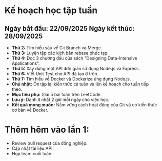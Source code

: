 # Kế hoạch học tập tuần

**Ngày bắt đầu:** 22/09/2025
**Ngày kết thúc:** 28/09/2025
---
- **Thứ 2:** Tìm hiểu sâu về Git Branch và Merge.
- **Thứ 3:** Luyện tập các kịch bản rebase phức tạp.
- **Thứ 4:** Đọc 3 chương đầu của sách "Designing Data-Intensive Applications".
- **Thứ 5:** Xây dựng một API đơn giản sử dụng Node.js và Express.
- **Thứ 6:** Viết Unit Test cho API đã tạo ở trên.
- **Thứ 7:** Tìm hiểu về Docker và Dockerize ứng dụng Node.js.
- **Chủ nhật:** Ôn tập lại kiến thức cả tuần và lên kế hoạch cho tuần tiếp theo.
- **Mục tiêu phụ:** Giải 5 bài toán trên LeetCode.
- **Lưu ý:** Dành ít nhất 2 giờ mỗi ngày cho việc học.
- **Kết quả mong muốn:** Nắm vững cách hoạt động của Git và có kiến thức cơ bản về Docker.
# Thêm hêm vào lần 1:
- Review pull request của đồng nghiệp.
- Cập nhật tài liệu API.
- Họp team cuối tuần.